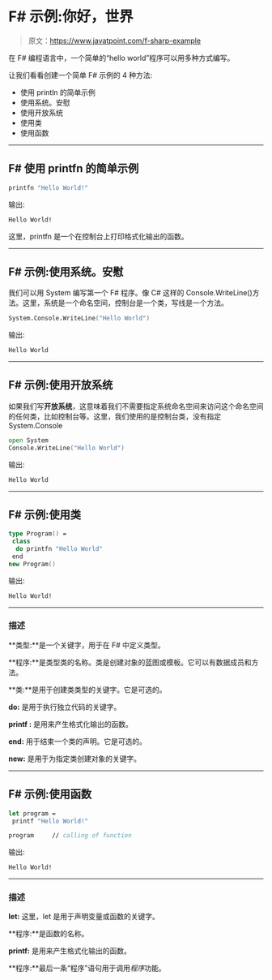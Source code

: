 # F# 示例:你好，世界

> 原文：<https://www.javatpoint.com/f-sharp-example>

在 F# 编程语言中，一个简单的“hello world”程序可以用多种方式编写。

让我们看看创建一个简单 F# 示例的 4 种方法:

*   使用 println 的简单示例
*   使用系统。安慰
*   使用开放系统
*   使用类
*   使用函数

* * *

## F# 使用 printfn 的简单示例

```fsharp
printfn "Hello World!"

```

输出:

```fsharp
Hello World!

```

这里，printfn 是一个在控制台上打印格式化输出的函数。

* * *

## F# 示例:使用系统。安慰

我们可以用 System 编写第一个 F# 程序。像 C# 这样的 Console.WriteLine()方法。这里，系统是一个命名空间，控制台是一个类，写线是一个方法。

```fsharp
System.Console.WriteLine("Hello World")

```

输出:

```fsharp
Hello World

```

* * *

## F# 示例:使用开放系统

如果我们写**开放系统**，这意味着我们不需要指定系统命名空间来访问这个命名空间的任何类，比如控制台等。这里，我们使用的是控制台类，没有指定 System.Console

```fsharp
open System
Console.WriteLine("Hello World")

```

输出:

```fsharp
Hello World

```

* * *

## F# 示例:使用类

```fsharp
type Program() = 
 class
  do printfn "Hello World"
 end
new Program()

```

输出:

```fsharp
Hello World!

```

* * *

### 描述

**类型:**是一个关键字，用于在 F# 中定义类型。

**程序:**是类型类的名称。类是创建对象的蓝图或模板。它可以有数据成员和方法。

**类:**是用于创建类类型的关键字。它是可选的。

**do:** 是用于执行独立代码的关键字。

**printf :** 是用来产生格式化输出的函数。

**end:** 用于结束一个类的声明。它是可选的。

**new:** 是用于为指定类创建对象的关键字。

* * *

## F# 示例:使用函数

```fsharp
let program = 
 printf "Hello World!"

program		// calling of function

```

输出:

```fsharp
Hello World!

```

* * *

### 描述

**let:** 这里，let 是用于声明变量或函数的关键字。

**程序:**是函数的名称。

**printf:** 是用来产生格式化输出的函数。

**程序:**最后一条“程序”语句用于调用*程序*功能。
